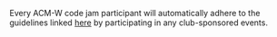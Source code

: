 Every ACM-W code jam participant will automatically adhere to the guidelines linked [here](https://docs.google.com/document/d/1Hi5ZcmiPWlOHmlU4PL8dw2ptkRCGDnMDkiTp01yxloU/edit?usp=sharing) by participating in any club-sponsored events.
